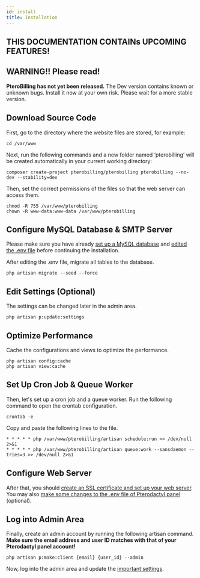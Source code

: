 ```yaml
---
id: install
title: Installation
---
```


## THIS DOCUMENTATION CONTAINs UPCOMING FEATURES!

## WARNING!! Please read!
**PteroBilling has not yet been released.** The Dev version contains known or unknown bugs. Install it now at your own risk. Please wait for a more stable version.

## Download Source Code
First, go to the directory where the website files are stored, for example:
```shell
cd /var/www
```

Next, run the following commands and a new folder named ‘pterobilling’ will be created automatically in your current working directory:
```shell
composer create-project pterobilling/pterobilling pterobilling --no-dev --stability=dev
```

Then, set the correct permissions of the files so that the web server can access them.
```shell
chmod -R 755 /var/www/pterobilling
chown -R www-data:www-data /var/www/pterobilling
```

## Configure MySQL Database & SMTP Server
Please make sure you have already [set up a MySQL database](mysql.md) and [edited the .env file](config.md) before continuing the installation.

After editing the .env file, migrate all tables to the database.
```shell
php artisan migrate --seed --force
```

## Edit Settings (Optional)
The settings can be changed later in the admin area.
```shell
php artisan p:update:settings
```

## Optimize Performance
Cache the configurations and views to optimize the performance.
```shell
php artisan config:cache
php artisan view:cache
```

## Set Up Cron Job & Queue Worker
Then, let's set up a cron job and a queue worker. Run the following command to open the crontab configuration.
```shell
crontab -e
```

Copy and paste the following lines to the file.
```shell
* * * * * php /var/www/pterobilling/artisan schedule:run >> /dev/null 2>&1
* * * * * php /var/www/pterobilling/artisan queue:work --sansdaemon --tries=3 >> /dev/null 2>&1
```

## Configure Web Server
After that, you should [create an SSL certificate and set up your web server](web_server_config.md). You may also [make some changes to the .env file of Pterodactyl panel](pterodactyl_config.md) (optional).

## Log into Admin Area
Finally, create an admin account by running the following artisan command. **Make sure the email address and user ID matches with that of your Pterodactyl panel account!**
```shell
php artisan p:make:client {email} {user_id} --admin
```

Now, log into the admin area and update the [important settings](../admin/admin_area.md).
